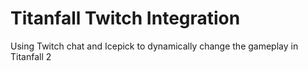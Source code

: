 # Titanfall Twitch Integration

Using Twitch chat and Icepick to dynamically change the gameplay in Titanfall 2